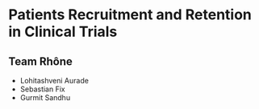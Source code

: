# Patients Recruitment and Retention in Clinical Trials

## Team Rhône

* Lohitashveni Aurade
* Sebastian Fix
* Gurmit Sandhu

